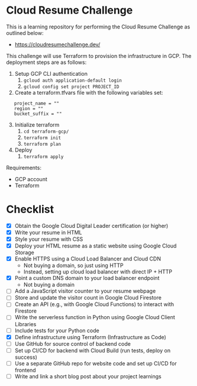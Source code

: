 # Cloud Resume Challenge

This is a learning repository for performing the Cloud Resume Challenge as outlined below:
- https://cloudresumechallenge.dev/

This challenge will use Terraform to provision the infrastructure in GCP. The deployment steps are as follows:
1. Setup GCP CLI authentication
   1. ```gcloud auth application-default login```
   2. ```gcloud config set project PROJECT_ID```
2. Create a terraform.tfvars file with the following variables set:
```
   project_name = ""
   region = ""
   bucket_suffix = ""
```
3. Initialize terraform
   1. ```cd terraform-gcp/```
   2. ```terraform init```
   3. ```terraform plan```
3. Deploy
   1. ```terraform apply```

Requirements:
- GCP account
- Terraform
  
# Checklist
- [x] Obtain the Google Cloud Digital Leader certification (or higher)
- [x] Write your resume in HTML
- [x] Style your resume with CSS
- [x] Deploy your HTML resume as a static website using Google Cloud Storage
- [x] Enable HTTPS using a Cloud Load Balancer and Cloud CDN
  - Not buying a domain, so just using HTTP
  - Instead, setting up cloud load balancer with direct IP + HTTP
- [x] Point a custom DNS domain to your load balancer endpoint
  - Not buying a domain
- [ ] Add a JavaScript visitor counter to your resume webpage
- [ ] Store and update the visitor count in Google Cloud Firestore
- [ ] Create an API (e.g., with Google Cloud Functions) to interact with Firestore
- [ ] Write the serverless function in Python using Google Cloud Client Libraries
- [ ] Include tests for your Python code
- [x] Define infrastructure using Terraform (Infrastructure as Code)
- [ ] Use GitHub for source control of backend code
- [ ] Set up CI/CD for backend with Cloud Build (run tests, deploy on success)
- [ ] Use a separate GitHub repo for website code and set up CI/CD for frontend
- [ ] Write and link a short blog post about your project learnings

